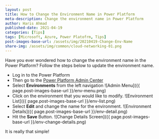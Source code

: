```yaml
---
layout: post
title: How to Change the Environment Name in Power Platform
meta-description: Change the environment name in Power Platform
author: Haris Ahmad
published-date: 2021-04-19
categories: [Tips]
tags: [Microsoft, Azure, Power Platofrm, Tips]
post-images-base-url: /assets/img/20210419-Change-Env-Name
share-img: /assets/img/common/cloud-networking-01.png
---
```


Have you ever wondered how to change the environment name in the Power Platform? Follow the steps below to update the environment name. 

* Log in to the Power Platform
* Then go to the [Power Platform Admin Center](https://admin.powerplatform.microsoft.com/)
* Select **Environments** from the left navigation 
![Admin Menu]({{ page.post-images-base-url }}/env-menu.png)
* Click on the environment that you would like to modify. ![Environment List]({{ page.post-images-base-url }}/env-list.png)
* Select **Edit** and change the name for the environment. 
![Environment Details]({{ page.post-images-base-url }}/env-detail.png)
* Hit the **Save** Button.
![Change Details Screen]({{ page.post-images-base-url }}/env-change-details.png)

It is really that simple!











